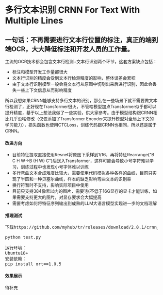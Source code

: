 # 多行文本识别 CRNN For Text With Multiple Lines<br>

一句话：不再需要进行文本行位置的标注，真正的端到端OCR，大大降低标注和开发人员的工作量。
----
主流的OCR技术都会包含文本行检测+文本行识别两个环节，这套方案缺点包括：
+ 标注和模型开发工作量都很大
+ 文本行识别的精度会受到文本行检测精度的影响，整体误差会累积
+ 由于文本行识别模型一般会将文本行从原图中切割出来后进行识别，因此会丢失一些上下文信息从而影响精度

所以我想如果CRNN能够支持多行文本的识别，那么在一些场景下就不需要做文本行检测了，正好现在Transformer很火，不管啥模型加点Transformer似乎都可以提升精度，基于以上想法我做了一些实验，供大家参考。由于模型结构跟CRNN相比几乎没啥修改（仅仅添加了Transformer Encoder来提升模型对全局上下文的学习能力），损失函数也使用CTCLoss，训练代码跟CRNN也相同，所以还是属于CRNN。

#### 改进方向
+ 目前特征提取直接使用Resnet将原图下采样到1/16，再将特征Rearrange("B C H W->B (H W) C")后送入Transformer，这样可能会导致小号字符难以学习，训练过程中也发现小号字体难以训练
+ 多行弯曲文本合成难度比较大，需要使用代码模拟各种各样的曲线，目前只实现了半圆和一种贝塞尔曲线，样本的缺乏影响弯曲文本的识别率
+ 换行符暂时不支持，影响实际项目中使用
+ 目前只支持384像素以内的图片，需要1张不低于16G显存的显卡才能训练，如果需要支持更大的图片，对显存要求会大幅提高
+ 需要考虑如何将特征序列输出到成熟的LLM大语言模型实现进一步的文档理解

#### 推理测试
<pre>
下载https://github.com/myhub/tr/releases/download/2.8.1/crnn_plus_v1_0.zip文件后解压

python test.py

运行环境：
Ubuntu18+
安装依赖：
pip install ort==1.0.5
</pre>

#### 效果展示
待补充



